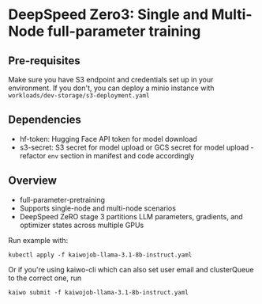 # DeepSpeed Zero3: Single and Multi-Node full-parameter training

## Pre-requisites

Make sure you have S3 endpoint and credentials set up in your environment. If you don't, you can deploy a minio instance with `workloads/dev-storage/s3-deployment.yaml`

## Dependencies
- hf-token: Hugging Face API token for model download
- s3-secret: S3 secret for model upload or GCS secret for model upload - refactor `env` section in manifest and code accordingly

## Overview

- full-parameter-pretraining
- Supports single-node and multi-node scenarios
- DeepSpeed ZeRO stage 3 partitions LLM parameters, gradients, and optimizer states across multiple GPUs


Run example with:

`kubectl apply -f kaiwojob-llama-3.1-8b-instruct.yaml`

Or if you're using kaiwo-cli which can also set user email and clusterQueue to the correct one, run

`kaiwo submit -f kaiwojob-llama-3.1-8b-instruct.yaml`